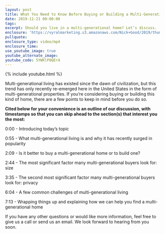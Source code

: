 ```yaml
---
layout: post
title: What You Need to Know Before Buying or Building a Multi-Generational Home
date: 2019-11-21 00:00:00
tags:
excerpt: Should you live in a multi-generational home? Let’s discuss.
enclosure: 'https://vyralmarketing.s3.amazonaws.com/Nick+Good/2019/thumbnail2bb.jpg'
pullquote:
enclosure_type: video/mp4
enclosure_time:
use_youtube_image: true
youtube_alternate_image:
youtube_code: 5YWKlP8QEr4
---
```


{% include youtube.html %}

Multi-generational living has existed since the dawn of civilization, but this trend has only recently re-emerged here in the United States in the form of multi-generational properties. If you’re considering buying or building this kind of home, there are a few points to keep in mind before you do so.&nbsp;

**Cited below for your convenience is an outline of our discussion, with timestamps so that you can skip ahead to the section(s) that interest you the most:**

0:00 - Introducing today’s topic&nbsp;

0:55 - What multi-generational living is and why it has recently surged in popularity

2:09 - Is it better to buy a multi-generational home or to build one?

2:44 - The most significant factor many multi-generational buyers look for: size

3:35 - The second most significant factor many multi-generational buyers look for: privacy

6:04 - A few common challenges of multi-generational living

7:13 - Wrapping things up and explaining how we can help you find a multi-generational home

If you have any other questions or would like more information, feel free to give us a call or send us an email. We look forward to hearing from you soon.